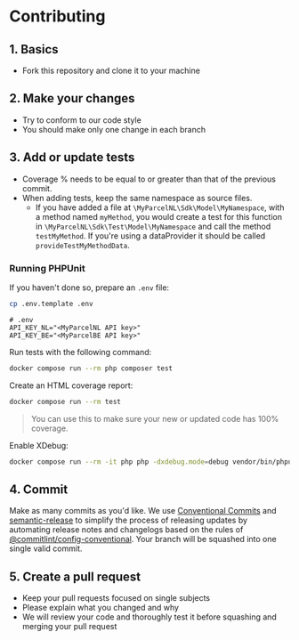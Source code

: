 # Contributing

## 1. Basics

- Fork this repository and clone it to your machine

## 2. Make your changes

- Try to conform to our code style
- You should make only one change in each branch

## 3. Add or update tests

- Coverage % needs to be equal to or greater than that of the previous commit.
- When adding tests, keep the same namespace as source files.
    - If you have added a file at `\MyParcelNL\Sdk\Model\MyNamespace`, with a method named `myMethod`, you would create a test for this function in `\MyParcelNL\Sdk\Test\Model\MyNamespace` and call the method `testMyMethod`. If you're using a dataProvider it should be called `provideTestMyMethodData`.

### Running PHPUnit

If you haven't done so, prepare an `.env` file:

```bash
cp .env.template .env
```

```dotenv
# .env
API_KEY_NL="<MyParcelNL API key>"
API_KEY_BE="<MyParcelBE API key>"
```

Run tests with the following command:

```bash
docker compose run --rm php composer test
```

Create an HTML coverage report:

```bash
docker compose run --rm test
```

> You can use this to make sure your new or updated code has 100% coverage.

Enable XDebug:

```bash
docker compose run --rm -it php php -dxdebug.mode=debug vendor/bin/phpunit
```

## 4. Commit

Make as many commits as you'd like. We use [Conventional Commits] and [semantic-release] to simplify the process of releasing updates by automating release notes and changelogs based on the rules of [@commitlint/config-conventional]. Your branch will be squashed into one single valid commit.

## 5. Create a pull request

- Keep your pull requests focused on single subjects
- Please explain what you changed and why
- We will review your code and thoroughly test it before squashing and merging your pull request

[@commitlint/config-conventional]: https://github.com/conventional-changelog/commitlint

[Conventional Commits]: https://www.conventionalcommits.org/en/v1.0.0/#summary

[semantic-release]: https://github.com/semantic-release/semantic-release

